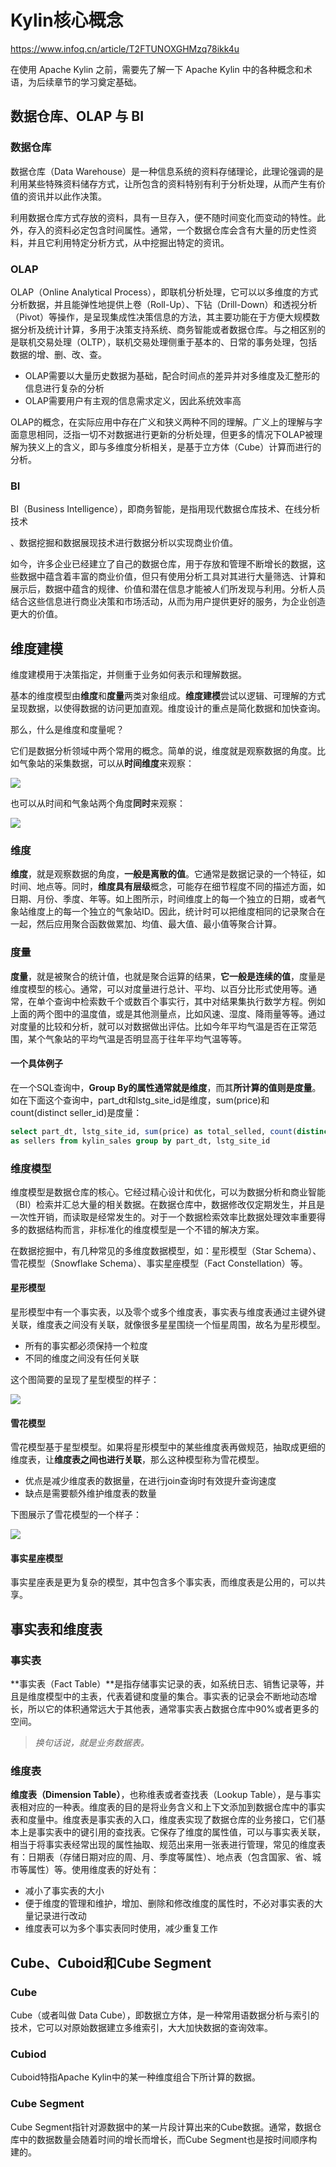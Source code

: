 # Kylin核心概念

https://www.infoq.cn/article/T2FTUNOXGHMzq78ikk4u

在使用 Apache Kylin 之前，需要先了解一下 Apache Kylin 中的各种概念和术语，为后续章节的学习奠定基础。

## 数据仓库、OLAP 与 BI

### 数据仓库

数据仓库（Data Warehouse）是一种信息系统的资料存储理论，此理论强调的是利用某些特殊资料储存方式，让所包含的资料特别有利于分析处理，从而产生有价值的资讯并以此作决策。

利用数据仓库方式存放的资料，具有一旦存入，便不随时间变化而变动的特性。此外，存入的资料必定包含时间属性。通常，一个数据仓库会含有大量的历史性资料，并且它利用特定分析方式，从中挖掘出特定的资讯。

### OLAP

OLAP（Online Analytical Process），即联机分析处理，它可以以多维度的方式分析数据，并且能弹性地提供上卷（Roll-Up）、下钻（Drill-Down）和透视分析（Pivot）等操作，是呈现集成性决策信息的方法，其主要功能在于方便大规模数据分析及统计计算，多用于决策支持系统、商务智能或者数据仓库。与之相区别的是联机交易处理（OLTP），联机交易处理侧重于基本的、日常的事务处理，包括数据的增、删、改、查。

* OLAP需要以大量历史数据为基础，配合时间点的差异并对多维度及汇整形的信息进行复杂的分析
* OLAP需要用户有主观的信息需求定义，因此系统效率高

OLAP的概念，在实际应用中存在广义和狭义两种不同的理解。广义上的理解与字面意思相同，泛指一切不对数据进行更新的分析处理，但更多的情况下OLAP被理解为狭义上的含义，即与多维度分析相关，是基于立方体（Cube）计算而进行的分析。

### BI

BI（Business Intelligence），即商务智能，是指用现代数据仓库技术、在线分析技术

、数据挖掘和数据展现技术进行数据分析以实现商业价值。

如今，许多企业已经建立了自己的数据仓库，用于存放和管理不断增长的数据，这些数据中蕴含着丰富的商业价值，但只有使用分析工具对其进行大量筛选、计算和展示后，数据中蕴含的规律、价值和潜在信息才能被人们所发现与利用。分析人员结合这些信息进行商业决策和市场活动，从而为用户提供更好的服务，为企业创造更大的价值。



## 维度建模

维度建模用于决策指定，并侧重于业务如何表示和理解数据。

基本的维度模型由**维度**和**度量**两类对象组成。**维度建模**尝试以逻辑、可理解的方式呈现数据，以使得数据的访问更加直观。维度设计的重点是简化数据和加快查询。

那么，什么是维度和度量呢？

它们是数据分析领域中两个常用的概念。简单的说，维度就是观察数据的角度。比如气象站的采集数据，可以从**时间维度**来观察：

![](./images/weidu_sample_1.png)

也可以从时间和气象站两个角度**同时**来观察：

![](./images/weidu_sample_2.png)

### 维度

**维度**，就是观察数据的角度，**一般是离散的值**。它通常是数据记录的一个特征，如时间、地点等。同时，**维度具有层级**概念，可能存在细节程度不同的描述方面，如日期、月份、季度、年等。如上图所示，时间维度上的每一个独立的日期，或者气象站维度上的每一个独立的气象站ID。因此，统计时可以把维度相同的记录聚合在一起，然后应用聚合函数做累加、均值、最大值、最小值等聚合计算。

### 度量

**度量**，就是被聚合的统计值，也就是聚合运算的结果，**它一般是连续的值**，度量是维度模型的核心。通常，可以对度量进行总计、平均、以百分比形式使用等。通常，在单个查询中检索数千个或数百个事实行，其中对结果集执行数学方程。例如上面的两个图中的温度值，或是其他测量点，比如风速、湿度、降雨量等等。通过对度量的比较和分析，就可以对数据做出评估。比如今年平均气温是否在正常范围，某个气象站的平均气温是否明显高于往年平均气温等等。

#### 一个具体例子

在一个SQL查询中，**Group By的属性通常就是维度**，而其**所计算的值则是度量**。如在下面这个查询中，part_dt和lstg_site_id是维度，sum(price)和count(distinct seller_id)是度量：

```sql
select part_dt, lstg_site_id, sum(price) as total_selled, count(distinct seller_id)
as sellers from kylin_sales group by part_dt, lstg_site_id
```



### 维度模型

维度模型是数据仓库的核心。它经过精心设计和优化，可以为数据分析和商业智能（BI）检索并汇总大量的相关数据。在数据仓库中，数据修改仅定期发生，并且是一次性开销，而读取是经常发生的。对于一个数据检索效率比数据处理效率重要得多的数据结构而言，非标准化的维度模型是一个不错的解决方案。

在数据挖掘中，有几种常见的多维度数据模型，如：星形模型（Star Schema）、雪花模型（Snowflake Schema）、事实星座模型（Fact Constellation）等。

#### 星形模型

星形模型中有一个事实表，以及零个或多个维度表，事实表与维度表通过主键外键关联，维度表之间没有关联，就像很多星星围绕一个恒星周围，故名为星形模型。

* 所有的事实都必须保持一个粒度
* 不同的维度之间没有任何关联

这个图简要的呈现了星型模型的样子：

![](./images/start_schema_model.png)



#### 雪花模型

雪花模型基于星型模型。如果将星形模型中的某些维度表再做规范，抽取成更细的维度表，让**维度表之间也进行关联**，那么这种模型称为雪花模型。

* 优点是减少维度表的数据量，在进行join查询时有效提升查询速度
* 缺点是需要额外维护维度表的数量

下图展示了雪花模型的一个样子：

![](./images/Snowflake_schema_model.png)



#### 事实星座模型

事实星座表是更为复杂的模型，其中包含多个事实表，而维度表是公用的，可以共享。



## 事实表和维度表

### 事实表

**事实表（Fact Table）**是指存储事实记录的表，如系统日志、销售记录等，并且是维度模型中的主表，代表着键和度量的集合。事实表的记录会不断地动态增长，所以它的体积通常远大于其他表，通常事实表占数据仓库中90%或者更多的空间。

> *换句话说，就是业务数据表。*

### 维度表

**维度表（Dimension Table）**，也称维表或者查找表（Lookup Table），是与事实表相对应的一种表。维度表的目的是将业务含义和上下文添加到数据仓库中的事实表和度量中。维度表是事实表的入口，维度表实现了数据仓库的业务接口，它们基本上是事实表中的键引用的查找表。它保存了维度的属性值，可以与事实表关联，相当于将事实表经常出现的属性抽取、规范出来用一张表进行管理，常见的维度表有：日期表（存储日期对应的周、月、季度等属性）、地点表（包含国家、省、城市等属性）等。使用维度表的好处有：

* 减小了事实表的大小
* 便于维度的管理和维护，增加、删除和修改维度的属性时，不必对事实表的大量记录进行改动
* 维度表可以为多个事实表同时使用，减少重复工作



## Cube、Cuboid和Cube Segment

### Cube

Cube（或者叫做 Data Cube），即数据立方体，是一种常用语数据分析与索引的技术，它可以对原始数据建立多维索引，大大加快数据的查询效率。

### Cubiod

Cuboid特指Apache Kylin中的某一种维度组合下所计算的数据。

### Cube Segment

Cube Segment指针对源数据中的某一片段计算出来的Cube数据。通常，数据仓库中的数据数量会随着时间的增长而增长，而Cube Segment也是按时间顺序构建的。
